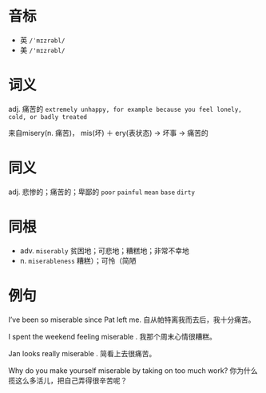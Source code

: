 # 音标

- 英 `/ˈmɪzrəbl/`
- 美 `/'mɪzrəbl/`

# 词义

adj. 痛苦的
`extremely unhappy, for example because you feel lonely, cold, or badly treated`



来自misery(n. 痛苦)， mis(坏) ＋ ery(表状态) → 坏事 → 痛苦的

# 同义

adj. 悲惨的；痛苦的；卑鄙的
`poor` `painful` `mean` `base` `dirty`

# 同根

- adv. `miserably` 贫困地；可悲地；糟糕地；非常不幸地
- n. `miserableness` 糟糕）；可怜（简陋

# 例句

I’ve been so miserable since Pat left me.
自从帕特离我而去后，我十分痛苦。

I spent the weekend feeling miserable .
我那个周末心情很糟糕。

Jan looks really miserable .
简看上去很痛苦。

Why do you make yourself miserable by taking on too much work?
你为什么揽这么多活儿，把自己弄得很辛苦呢？


